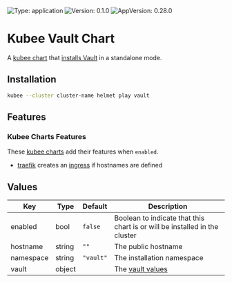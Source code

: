 

[//]: # (README.md generated by gotmpl. DO NOT EDIT.)

![Type: application](https://img.shields.io/badge/Type-application-informational?style=flat-square) ![Version: 0.1.0](https://img.shields.io/badge/Version-0.1.0-informational?style=flat-square) ![AppVersion: 0.28.0](https://img.shields.io/badge/AppVersion-0.28.0-informational?style=flat-square)

# Kubee Vault Chart

A [kubee chart](https://github.com/EraldyHq/kubee/blob/main/docs/site/kubee-helmet-chart.md) that [installs Vault](https://developer.hashicorp.com/vault/docs/platform/k8s)
in a standalone mode.

## Installation

```bash
kubee --cluster cluster-name helmet play vault
```

## Features

### Kubee Charts Features

  These [kubee charts](https://github.com/EraldyHq/kubee/blob/main/docs/site/kubee-helmet-chart.md) add their features when `enabled`.

* [traefik](https://github.com/EraldyHq/kubee/blob/main/charts/traefik/README.md) creates an [ingress](https://kubernetes.io/docs/concepts/services-networking/ingress/) if hostnames are defined

## Values

| Key | Type | Default | Description |
|-----|------|---------|-------------|
| enabled | bool | `false` | Boolean to indicate that this chart is or will be installed in the cluster |
| hostname | string | `""` | The public hostname |
| namespace | string | `"vault"` | The installation namespace |
| vault | object | | The [vault values](https://github.com/hashicorp/vault-helm/blob/v0.28.0/values.yaml) |

